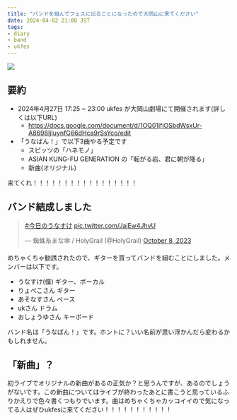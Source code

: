 ```yaml
---
title: "バンドを組んでフェスに出ることになったので大岡山に来てください"
date: 2024-04-02 21:00 JST
tags:
- diary
- band
- ukfes
---
```


![](2024/guiter-effector-cs-3.jpg)

## 要約
* 2024年4月27日 17:25 ~ 23:00 ukfes が大岡山劇場にて開催されます(詳しくは以下URL)
    * <https://docs.google.com/document/d/1OQ01jfjOSbdWsxUr-A8698IjIuynfG66dHca9rSsYco/edit>
* 「うなばん！」で以下3曲やる予定です
    * スピッツの「ハネモノ」
    * ASIAN KUNG-FU GENERATION の「転がる岩、君に朝が降る」
    * 新曲(オリジナル)

来てくれ！！！！！！！！！！！！！！！！！

## バンド結成しました

<blockquote class="twitter-tweet"><p lang="qme" dir="ltr"><a href="https://twitter.com/hashtag/%E4%BB%8A%E6%97%A5%E3%81%AE%E3%81%86%E3%81%AA%E3%81%99%E3%81%91?src=hash&amp;ref_src=twsrc%5Etfw">#今日のうなすけ</a> <a href="https://t.co/JajEw4JhvU">pic.twitter.com/JajEw4JhvU</a></p>&mdash; 蜘蛛糸まな🕸️ / HolyGrail (@HolyGrail) <a href="https://twitter.com/HolyGrail/status/1710997895720357977?ref_src=twsrc%5Etfw">October 8, 2023</a></blockquote> <script async src="https://platform.twitter.com/widgets.js" charset="utf-8"></script>

めちゃくちゃ勧誘されたので、ギターを買ってバンドを組むことにしました。メンバーは以下です。

* うなすけ(僕) ギター、ボーカル
* りょぺこさん ギター
* あそなすさん ベース
* ukさん ドラム
* おしょうゆさん キーボード

バンド名は「うなばん！」です。ホントに？いい名前が思い浮かんだら変わるかもしれません。

## 「新曲」？
初ライブでオリジナルの新曲があるの正気か？と思うんですが、あるのでしょうがないです。この新曲についてはライブが終わったあとに書こうと思っているふりかえりで色々書くつもりでいます。曲はめちゃくちゃカッコイイので気になってる人はぜひukfesに来てください！！！！！！！！！！！
